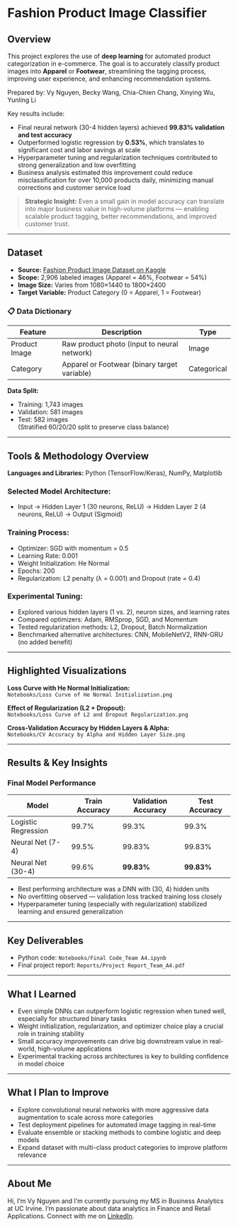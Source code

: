 # Fashion Product Image Classifier

## Overview
This project explores the use of **deep learning** for automated product categorization in e-commerce. The goal is to accurately classify product images into **Apparel** or **Footwear**, streamlining the tagging process, improving user experience, and enhancing recommendation systems.

Prepared by: Vy Nguyen, Becky Wang, Chia-Chien Chang, Xinying Wu, Yunling Li

Key results include:
- Final neural network (30-4 hidden layers) achieved **99.83% validation and test accuracy**
- Outperformed logistic regression by **0.53%**, which translates to significant cost and labor savings at scale
- Hyperparameter tuning and regularization techniques contributed to strong generalization and low overfitting
- Business analysis estimated this improvement could reduce misclassification for over 10,000 products daily, minimizing manual corrections and customer service load

> **Strategic Insight:** Even a small gain in model accuracy can translate into major business value in high-volume platforms — enabling scalable product tagging, better recommendations, and improved customer trust.

---

## Dataset
- **Source:** [Fashion Product Image Dataset on Kaggle](https://www.kaggle.com/datasets/vikashrajluhaniwal/fashion-images/data)  
- **Scope:** 2,906 labeled images (Apparel = 46%, Footwear = 54%)  
- **Image Size:** Varies from 1080×1440 to 1800×2400  
- **Target Variable:** Product Category (0 = Apparel, 1 = Footwear)

### 📋 Data Dictionary

| Feature         | Description                                      | Type       |
|-----------------|--------------------------------------------------|------------|
| Product Image   | Raw product photo (input to neural network)      | Image      |
| Category        | Apparel or Footwear (binary target variable)     | Categorical|

**Data Split:**
- Training: 1,743 images  
- Validation: 581 images  
- Test: 582 images  
(Stratified 60/20/20 split to preserve class balance)

---

## Tools & Methodology Overview
**Languages and Libraries:** Python (TensorFlow/Keras), NumPy, Matplotlib

### Selected Model Architecture:
- Input → Hidden Layer 1 (30 neurons, ReLU) → Hidden Layer 2 (4 neurons, ReLU) → Output (Sigmoid)

### Training Process:
- Optimizer: SGD with momentum = 0.5  
- Learning Rate: 0.001  
- Weight Initialization: He Normal  
- Epochs: 200  
- Regularization: L2 penalty (λ = 0.001) and Dropout (rate = 0.4)

### Experimental Tuning:
- Explored various hidden layers (1 vs. 2), neuron sizes, and learning rates
- Compared optimizers: Adam, RMSprop, SGD, and Momentum
- Tested regularization methods: L2, Dropout, Batch Normalization
- Benchmarked alternative architectures: CNN, MobileNetV2, RNN-GRU (no added benefit)

---

## Highlighted Visualizations

**Loss Curve with He Normal Initialization:**  
`Notebooks/Loss Curve of He Normal Initialization.png`

**Effect of Regularization (L2 + Dropout):**  
`Notebooks/Loss Curve of L2 and Dropout Regularization.png`

**Cross-Validation Accuracy by Hidden Layers & Alpha:**  
`Notebooks/CV Accuracy by Alpha and Hidden Layer Size.png`

---

## Results & Key Insights

### Final Model Performance

| Model                | Train Accuracy | Validation Accuracy | Test Accuracy |
|----------------------|----------------|----------------------|---------------|
| Logistic Regression  | 99.7%          | 99.3%                | 99.3%         |
| Neural Net (7-4)     | 99.5%          | 99.83%               | 99.83%        |
| Neural Net (30-4)    | 99.6%          | **99.83%**               | **99.83%**    |

- Best performing architecture was a DNN with (30, 4) hidden units
- No overfitting observed — validation loss tracked training loss closely
- Hyperparameter tuning (especially with regularization) stabilized learning and ensured generalization

---

## Key Deliverables
- Python code: `Notebooks/Final Code_Team A4.ipynb`
- Final project report: `Reports/Project Report_Team_A4.pdf`

---

## What I Learned
- Even simple DNNs can outperform logistic regression when tuned well, especially for structured binary tasks
- Weight initialization, regularization, and optimizer choice play a crucial role in training stability
- Small accuracy improvements can drive big downstream value in real-world, high-volume applications
- Experimental tracking across architectures is key to building confidence in model choice

---

## What I Plan to Improve
- Explore convolutional neural networks with more aggressive data augmentation to scale across more categories
- Test deployment pipelines for automated image tagging in real-time
- Evaluate ensemble or stacking methods to combine logistic and deep models
- Expand dataset with multi-class product categories to improve platform relevance

---

## About Me
Hi, I’m Vy Nguyen and I’m currently pursuing my MS in Business Analytics at UC Irvine. I’m passionate about data analytics in Finance and Retail Applications. Connect with me on [LinkedIn](https://www.linkedin.com/in/vy-ngoc-lan-nguyen).

